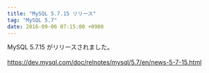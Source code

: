 ```yaml
---
title: "MySQL 5.7.15 リリース"
tag: "MySQL 5.7"
date: 2016-09-06 07:15:00 +0900
---
```


MySQL 5.7.15 がリリースされました。<br>
<br>
https://dev.mysql.com/doc/relnotes/mysql/5.7/en/news-5-7-15.html<br>
<br>

